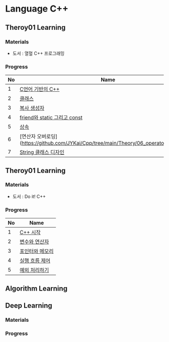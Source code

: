 # Language C++

## Theroy01 Learning

### Materials
- 도서 : 열혈 C++ 프로그래밍

### Progress
| No | Name |
| :--- | ---- | 
| 1    | [C언어 기반의 C++](https://github.com/JYKai/Cpp/tree/main/Theory/01_about_c%2B%2B) |
| 2    | [클래스](https://github.com/JYKai/Cpp/tree/main/Theory/02_class) |
| 3    | [복사 생성자](https://github.com/JYKai/Cpp/tree/main/Theory/03_copy_constructor) |
| 4    | [friend와 static 그리고 const](https://github.com/JYKai/Cpp/tree/main/Theory/04_friend_static_const) |
| 5    | [상속](https://github.com/JYKai/Cpp/tree/main/Theory/05_inheritance) |
| 6    | [연산자 오버로딩](https://github.com/JYKai/Cpp/tree/main/Theory/06_operator_overloading |
| 7    | [String 클래스 디자인](https://github.com/JYKai/Cpp/tree/main/Theory/07_design_string) |


## Theroy01 Learning

### Materials
- 도서 : Do it! C++

### Progress
| No | Name |
| :--- | ---- | 
| 1    | [C++ 시작](https://github.com/JYKai/Cpp/tree/main/Theory02/001_start) |
| 2    | [변수와 연산자](https://github.com/JYKai/Cpp/tree/main/Theory02/002_variables_operators) |
| 3    | [포인터와 메모리](https://github.com/JYKai/Cpp/tree/main/Theory02/003_pointer_memory) |
| 4    | [실행 흐름 제어](https://github.com/JYKai/Cpp/tree/main/Theory02/004_flow_control) |
| 5    | [예외 처리하기](https://github.com/JYKai/Cpp/tree/main/Theory02/005_exception) |


## Algorithm Learning

## Deep Learning

### Materials

### Progress